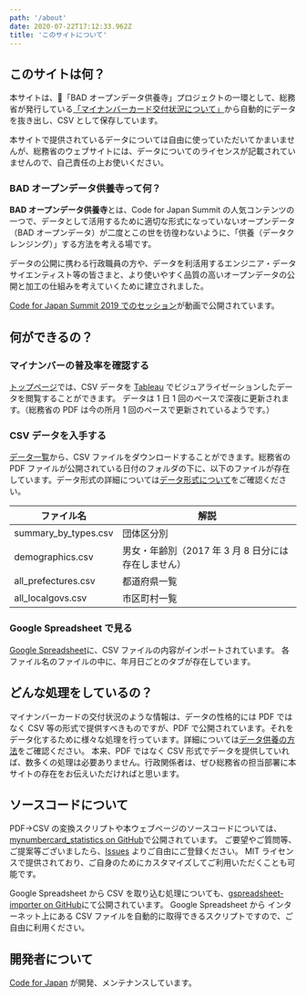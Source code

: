 ```yaml
---
path: '/about'
date: 2020-07-22T17:12:33.962Z
title: 'このサイトについて'
---
```


## このサイトは何？

本サイトは、「BAD オープンデータ供養寺」プロジェクトの一環として、総務省が発行している[「マイナンバーカード交付状況について」](https://www.soumu.go.jp/kojinbango_card/)から自動的にデータを抜き出し、CSV として保存しています。

本サイトで提供されているデータについては自由に使っていただいてかまいませんが、総務省のウェブサイトには、データについてのライセンスが記載されていませんので、自己責任の上お使いください。

### BAD オープンデータ供養寺って何？

**BAD オープンデータ供養寺**とは、Code for Japan Summit の人気コンテンツの一つで、データとして活用するために適切な形式になっていないオープンデータ（BAD オープンデータ）が二度とこの世を彷徨わないように、「供養（データクレンジング）」する方法を考える場です。

データの公開に携わる行政職員の方や、データを利活用するエンジニア・データサイエンティスト等の皆さまと、より使いやすく品質の高いオープンデータの公開と加工の仕組みを考えていくために建立されました。

[Code for Japan Summit 2019 でのセッション](https://www.youtube.com/watch?v=hWs0jal7R1Q)が動画で公開されています。

## 何ができるの？

### マイナンバーの普及率を確認する

[トップページ](/)では、CSV データを [Tableau](https://www.tableau.com/) でビジュアライゼーションしたデータを閲覧することができます。
データは 1 日 1 回のペースで深夜に更新されます。（総務省の PDF は今の所月 1 回のペースで更新されているようです。）

### CSV データを入手する

[データ一覧](/data)から、CSV ファイルをダウンロードすることができます。総務省の PDF ファイルが公開されている日付のフォルダの下に、以下のファイルが存在しています。データ形式の詳細については[データ形式について](/aboutdata)をご確認ください。

| ファイル名           | 解説                                                |
| -------------------- | --------------------------------------------------- |
| summary_by_types.csv | 団体区分別                                          |
| demographics.csv     | 男女・年齢別（2017 年 3 月 8 日分には存在しません） |
| all_prefectures.csv  | 都道府県一覧                                        |
| all_localgovs.csv    | 市区町村一覧                                        |

### Google Spreadsheet で見る

[Google Spreadsheet](https://drive.google.com/drive/u/0/folders/1G9HgcddjUzOzEQjXHNazXYOSaFdKxZIc)に、CSV ファイルの内容がインポートされています。
各ファイル名のファイルの中に、年月日ごとのタブが存在しています。

## どんな処理をしているの？

マイナンバーカードの交付状況のような情報は、データの性格的には PDF ではなく CSV 等の形式で提供すべきものですが、PDF で公開されています。それをデータ化するために様々な処理を行っています。詳細については[データ供養の方法](/chant)をご確認ください。
本来、PDF ではなく CSV 形式でデータを提供していれば、数多くの処理は必要ありません。行政関係者は、ぜひ総務省の担当部署に本サイトの存在をお伝えいただければと思います。

## ソースコードについて

PDF→CSV の変換スクリプトや本ウェブページのソースコードについては、[mynumbercard_statistics on GitHub](https://github.com/codeforjapan/mynumbercard_statistics)で公開されています。
ご要望やご質問等、ご提案等ございましたら、[Issues](https://github.com/codeforjapan/mynumbercard_statistics) よりご自由にご登録ください。
MIT ライセンスで提供されており、ご自身のためにカスタマイズしてご利用いただくことも可能です。

Google Spreadsheet から CSV を取り込む処理についても、[gspreadsheet-importer on GitHub](https://github.com/codeforjapan/gspreadsheet-importer)にて公開されています。
Google Spreadsheet から インターネット上にある CSV ファイルを自動的に取得できるスクリプトですので、ご自由に利用ください。

## 開発者について

[Code for Japan](https://code4japan.org/) が開発、メンテナンスしています。
